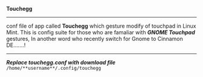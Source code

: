 **Touchegg**
***
conf file of app called **Touchegg** which gesture modify of touchpad in Linux Mint.
This is config suite for those who are famaliar with ***GNOME Touchpad*** gestures, In another word who recently switch for Gnome to Cinnamon DE.......!
***
***Replace touchegg.conf with download file***
`/home/**username**/.config/touchegg`
